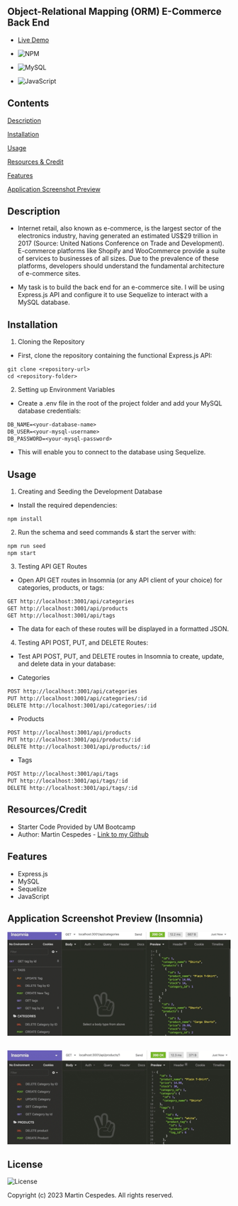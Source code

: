 ## Object-Relational Mapping (ORM) E-Commerce Back End

- [Live Demo](https://drive.google.com/file/d/1EF2ruLfLVADquC9gUSsbWieEUHMKMo-v/view)

- ![NPM](https://img.shields.io/badge/NPM-%23CB3837.svg?style=for-the-badge&logo=npm&logoColor=white)
- ![MySQL](https://img.shields.io/badge/mysql-%2300f.svg?style=for-the-badge&logo=mysql&logoColor=white)
- ![JavaScript](https://img.shields.io/badge/javascript-%23323330.svg?style=for-the-badge&logo=javascript&logoColor=%23F7DF1E)

## Contents

[Description](#description)

[Installation](#installation)

[Usage](#usage)

[Resources & Credit](#resourcescredit)

[Features](#features)

[Application Screenshot Preview](#application-screenshot-preview)

## Description

- Internet retail, also known as e-commerce, is the largest sector of the electronics industry, having generated an estimated US$29 trillion in 2017 (Source: United Nations Conference on Trade and Development). E-commerce platforms like Shopify and WooCommerce provide a suite of services to businesses of all sizes. Due to the prevalence of these platforms, developers should understand the fundamental architecture of e-commerce sites.

- My task is to build the back end for an e-commerce site. I will be using Express.js API and configure it to use Sequelize to interact with a MySQL database.

## Installation

1. Cloning the Repository

- First, clone the repository containing the functional Express.js API:

```
git clone <repository-url>
cd <repository-folder>
```

2. Setting up Environment Variables

- Create a .env file in the root of the project folder and add your MySQL database credentials:

```
DB_NAME=<your-database-name>
DB_USER=<your-mysql-username>
DB_PASSWORD=<your-mysql-password>
```

- This will enable you to connect to the database using Sequelize.

## Usage

1. Creating and Seeding the Development Database

- Install the required dependencies:

```
npm install
```

2. Run the schema and seed commands & start the server with:

```
npm run seed
npm start
```

3. Testing API GET Routes

- Open API GET routes in Insomnia (or any API client of your choice) for categories, products, or tags:

```
GET http://localhost:3001/api/categories
GET http://localhost:3001/api/products
GET http://localhost:3001/api/tags

```

- The data for each of these routes will be displayed in a formatted JSON.

4. Testing API POST, PUT, and DELETE Routes:

- Test API POST, PUT, and DELETE routes in Insomnia to create, update, and delete data in your database:

- Categories

```
POST http://localhost:3001/api/categories
PUT http://localhost:3001/api/categories/:id
DELETE http://localhost:3001/api/categories/:id

```

- Products

```
POST http://localhost:3001/api/products
PUT http://localhost:3001/api/products/:id
DELETE http://localhost:3001/api/products/:id

```

- Tags

```
POST http://localhost:3001/api/tags
PUT http://localhost:3001/api/tags/:id
DELETE http://localhost:3001/api/tags/:id

```

## Resources/Credit

- Starter Code Provided by UM Bootcamp
- Author: Martin Cespedes - [Link to my Github](https://github.com/MartinCespedes)

## Features

- Express.js
- MySQL
- Sequelize
- JavaScript

## Application Screenshot Preview (Insomnia)

![E-Commerce_SQL](./images/E-Commerce_IMG1.png)

##

![E-Commerce_SQL](./images/E-Commerce_IMG2.png)

## License

![License](https://img.shields.io/badge/License-MIT-yellow.svg)

Copyright (c) 2023 Martin Cespedes. All rights reserved.
